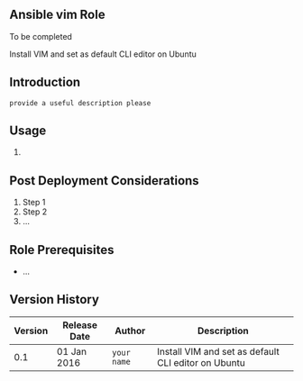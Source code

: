 ## Ansible vim Role

To be completed

Install VIM and set as default CLI editor on Ubuntu


## Introduction
 
`provide a useful description please`
 
 
## Usage
1.
 
 
## Post Deployment Considerations
1. Step 1
1. Step 2
1. ...
 
 
## Role Prerequisites
* ...
 
 
## Version History
| Version | Release Date | Author | Description |
| ------- | ------------ | ----------- | ----------- |
| 0.1 | 01 Jan 2016 | `your name` | Install VIM and set as default CLI editor on Ubuntu |